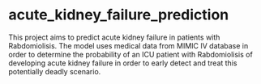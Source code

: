 # acute_kidney_failure_prediction
This project aims to predict acute kidney failure in patients with Rabdomiolisis. The model uses medical data from MIMIC IV database in order to determine the probability of an ICU patient with Rabdomiolisis of developing acute kidney failure in order to early detect and treat this potentially deadly scenario.
